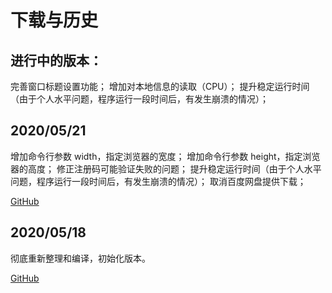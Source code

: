 # 下载与历史

## 进行中的版本：
完善窗口标题设置功能；
增加对本地信息的读取（CPU）；
提升稳定运行时间（由于个人水平问题，程序运行一段时间后，有发生崩溃的情况）；

## 2020/05/21
增加命令行参数 width，指定浏览器的宽度；
增加命令行参数 height，指定浏览器的高度；
修正注册码可能验证失败的问题；
提升稳定运行时间（由于个人水平问题，程序运行一段时间后，有发生崩溃的情况）；
取消百度网盘提供下载；

[GitHub](https://raw.githubusercontent.com/Chanix/axeBrowserDoc/master/download/axeBrowser-20200521.zip)

## 2020/05/18
彻底重新整理和编译，初始化版本。

[GitHub](https://raw.githubusercontent.com/Chanix/axeBrowserDoc/master/download/axeBrowser-20200518.zip)
